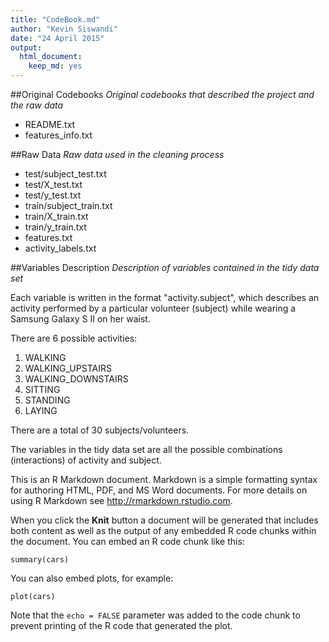 ```yaml
---
title: "CodeBook.md"
author: "Kevin Siswandi"
date: "24 April 2015"
output:
  html_document:
    keep_md: yes
---
```


##Original Codebooks
_Original codebooks that described the project and the raw data_

* README.txt
* features_info.txt

##Raw Data
_Raw data used in the cleaning process_
* test/subject_test.txt
* test/X_test.txt
* test/y_test.txt
* train/subject_train.txt
* train/X_train.txt
* train/y_train.txt
* features.txt
* activity_labels.txt

##Variables Description
_Description of variables contained in the tidy data set_

Each variable is written in the format "activity.subject", which describes an activity performed by a particular volunteer (subject) while wearing a Samsung Galaxy S II on her waist.

There are 6 possible activities:
1. WALKING
2. WALKING_UPSTAIRS
3. WALKING_DOWNSTAIRS
4. SITTING
5. STANDING
6. LAYING

There are a total of 30 subjects/volunteers.

The variables in the tidy data set are all the possible combinations (interactions) of activity and subject.


This is an R Markdown document. Markdown is a simple formatting syntax for authoring HTML, PDF, and MS Word documents. For more details on using R Markdown see <http://rmarkdown.rstudio.com>.

When you click the **Knit** button a document will be generated that includes both content as well as the output of any embedded R code chunks within the document. You can embed an R code chunk like this:

```{r}
summary(cars)
```

You can also embed plots, for example:

```{r, echo=FALSE}
plot(cars)
```

Note that the `echo = FALSE` parameter was added to the code chunk to prevent printing of the R code that generated the plot.
